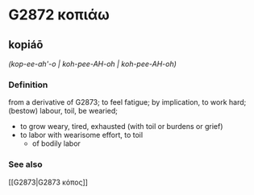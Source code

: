 # G2872 κοπιάω

## kopiáō

_(kop-ee-ah'-o | koh-pee-AH-oh | koh-pee-AH-oh)_

### Definition

from a derivative of G2873; to feel fatigue; by implication, to work hard; (bestow) labour, toil, be wearied; 

- to grow weary, tired, exhausted (with toil or burdens or grief)
- to labor with wearisome effort, to toil
  - of bodily labor

### See also

[[G2873|G2873 κόπος]]
